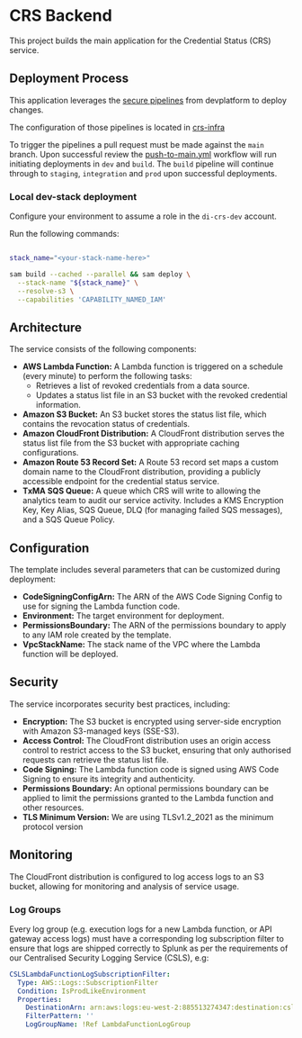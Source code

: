 # CRS Backend

This project builds the main application for the Credential Status (CRS) service.

## Deployment Process

This application leverages the [secure pipelines](https://github.com/govuk-one-login/devplatform-deploy/tree/main/sam-deploy-pipeline) from devplatform to deploy changes.

The configuration of those pipelines is located in [crs-infra](https://github.com/govuk-one-login/crs-infra)

To trigger the pipelines a pull request must be made against the `main` branch. Upon successful review the [push-to-main.yml](https://github.com/govuk-one-login/crs-backend/blob/main/.github/workflows/push-to-main.yml) workflow will run initiating deployments in `dev` and `build`. The `build` pipeline will continue through to `staging`, `integration` and `prod` upon successful deployments.

### Local dev-stack deployment

Configure your environment to assume a role in the `di-crs-dev` account.

Run the following commands:

```bash

stack_name="<your-stack-name-here>"

sam build --cached --parallel && sam deploy \
  --stack-name "${stack_name}" \
  --resolve-s3 \
  --capabilities 'CAPABILITY_NAMED_IAM'
```

## Architecture

The service consists of the following components:

- **AWS Lambda Function:** A Lambda function is triggered on a schedule (every minute) to perform the following tasks:
    - Retrieves a list of revoked credentials from a data source.
    - Updates a status list file in an S3 bucket with the revoked credential information.
- **Amazon S3 Bucket:** An S3 bucket stores the status list file, which contains the revocation status of credentials.
- **Amazon CloudFront Distribution:** A CloudFront distribution serves the status list file from the S3 bucket with appropriate caching configurations.
- **Amazon Route 53 Record Set:** A Route 53 record set maps a custom domain name to the CloudFront distribution, providing a publicly accessible endpoint for the credential status service.
- **TxMA SQS Queue:** A queue which CRS will write to allowing the analytics team to audit our service activity. Includes a KMS Encryption Key, Key Alias, SQS Queue, DLQ (for managing failed SQS messages), and a SQS Queue Policy.

## Configuration

The template includes several parameters that can be customized during deployment:

- **CodeSigningConfigArn:** The ARN of the AWS Code Signing Config to use for signing the Lambda function code.
- **Environment:** The target environment for deployment.
- **PermissionsBoundary:** The ARN of the permissions boundary to apply to any IAM role created by the template.
- **VpcStackName:** The stack name of the VPC where the Lambda function will be deployed.

## Security

The service incorporates security best practices, including:

- **Encryption:** The S3 bucket is encrypted using server-side encryption with Amazon S3-managed keys (SSE-S3).
- **Access Control:** The CloudFront distribution uses an origin access control to restrict access to the S3 bucket, ensuring that only authorised requests can retrieve the status list file.
- **Code Signing:** The Lambda function code is signed using AWS Code Signing to ensure its integrity and authenticity.
- **Permissions Boundary:** An optional permissions boundary can be applied to limit the permissions granted to the Lambda function and other resources.
- **TLS Minimum Version:** We are using TLSv1.2_2021 as the minimum protocol version

## Monitoring

The CloudFront distribution is configured to log access logs to an S3 bucket, allowing for monitoring and analysis of service usage.

### Log Groups

Every log group (e.g. execution logs for a new Lambda function, or API gateway access logs) must have a corresponding log subscription filter
to ensure that logs are shipped correctly to Splunk as per the requirements of our Centralised Security Logging Service (CSLS), e.g:

```yaml
CSLSLambdaFunctionLogSubscriptionFilter:
  Type: AWS::Logs::SubscriptionFilter
  Condition: IsProdLikeEnvironment
  Properties:
    DestinationArn: arn:aws:logs:eu-west-2:885513274347:destination:csls_cw_logs_destination_prodpython-2
    FilterPattern: ''
    LogGroupName: !Ref LambdaFunctionLogGroup
```
